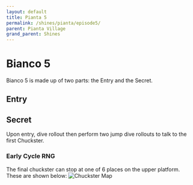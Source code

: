 ```yaml
---
layout: default 
title: Pianta 5
permalink: /shines/pianta/episode5/
parent: Pianta Village
grand_parent: Shines
---
```

# Bianco 5
Bianco 5 is made up of two parts: the Entry and the Secret.

## Entry

## Secret
Upon entry, dive rollout then perform two jump dive rollouts to talk to the first Chuckster.

### Early Cycle RNG
The final chuckster can stop at one of 6 places on the upper platform. These are shown below:
![Chuckster Map](https://cdn.discordapp.com/attachments/941086197885833266/1060043368656285778/image.png)

